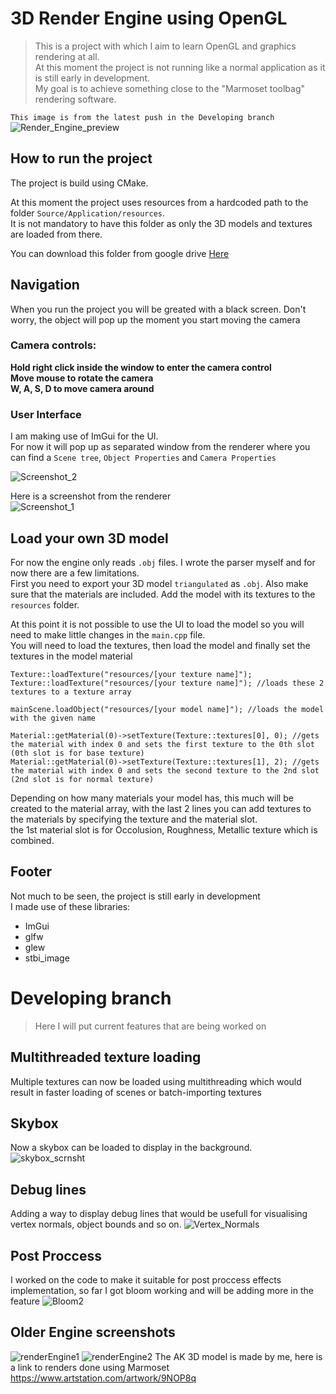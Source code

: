 # 3D Render Engine using OpenGL
> This is a project with which I aim to learn OpenGL and graphics rendering at all. <br />
> At this moment the project is not running like a normal application as it is still early in development. <br />
> My goal is to achieve something close to the "Marmoset toolbag" rendering software. <br />

`This image is from the latest push in the Developing branch`
![Render_Engine_preview](https://github.com/user-attachments/assets/b8e241c4-5abd-4f93-830b-802b5dc4a8e6)

## How to run the project
The project is build using CMake.

At this moment the project uses resources from a hardcoded path to the folder `Source/Application/resources`. <br />
It is not mandatory to have this folder as only the 3D models and textures are loaded from there.

You can download this folder from google drive [Here](https://drive.google.com/file/d/1Y9gyZOd7ii43Vctqx7i_DajzkOxWePFW/view?usp=sharing) <br />

## Navigation
When you run the project you will be greated with a black screen. Don't worry, the object will pop up the moment you start moving the camera <br />

### Camera controls:
**Hold right click inside the window to enter the camera control <br />
Move mouse to rotate the camera <br />
W, A, S, D to move camera around**<br />


### User Interface
I am making use of ImGui for the UI. <br />
For now it will pop up as separated window from the renderer where you can find a `Scene tree`, `Object Properties` and `Camera Properties`

![Screenshot_2](https://github.com/Ivailo41/OpenGL-Render-Engine/assets/115023277/49bf90c2-9e72-4e14-92b0-744536fab3a5)

Here is a screenshot from the renderer <br />
![Screenshot_1](https://github.com/Ivailo41/OpenGL-Render-Engine/assets/115023277/c94ddd9d-745d-4b83-a24d-c2a825d6a27c) 

## Load your own 3D model
For now the engine only reads `.obj` files. I wrote the parser myself and for now there are a few limitations. <br />
First you need to export your 3D model `triangulated` as `.obj`. Also make sure that the materials are included. Add the model with its textures to the `resources` folder. <br />

At this point it is not possible to use the UI to load the model so you will need to make little changes in the `main.cpp` file. <br />
You will need to load the textures, then load the model and finally set the textures in the model material <br />
```
Texture::loadTexture("resources/[your texture name]");
Texture::loadTexture("resources/[your texture name]"); //loads these 2 textures to a texture array

mainScene.loadObject("resources/[your model name]"); //loads the model with the given name

Material::getMaterial(0)->setTexture(Texture::textures[0], 0); //gets the material with index 0 and sets the first texture to the 0th slot (0th slot is for base texture)
Material::getMaterial(0)->setTexture(Texture::textures[1], 2); //gets the material with index 0 and sets the second texture to the 2nd slot (2nd slot is for normal texture)
```
Depending on how many materials your model has, this much will be created to the material array, with the last 2 lines you can add textures to the materials by specifying the texture and the material slot. <br />
the 1st material slot is for Occolusion, Roughness, Metallic texture which is combined.

## Footer
Not much to be seen, the project is still early in development <br />
I made use of these libraries:
- ImGui
- glfw
- glew
- stbi_image

# Developing branch
> Here I will put current features that are being worked on

## Multithreaded texture loading
Multiple textures can now be loaded using multithreading which would result in faster loading of scenes or batch-importing textures

## Skybox
Now a skybox can be loaded to display in the background.
![skybox_scrnsht](https://github.com/user-attachments/assets/de4a53cd-184a-42fc-9c49-97c74379af85)

## Debug lines
Adding a way to display debug lines that would be usefull for visualising vertex normals, object bounds and so on.
![Vertex_Normals](https://github.com/user-attachments/assets/77101e4a-95c5-454e-8250-1cc002df1f7e)

## Post Proccess
I worked on the code to make it suitable for post proccess effects implementation, so far I got bloom working and will be adding more in the feature
![Bloom2](https://github.com/user-attachments/assets/58929429-59f5-454f-9eb0-49c80a655c56)

## Older Engine screenshots
![renderEngine1](https://github.com/Ivailo41/OpenGL-Render-Engine/assets/115023277/4c395c17-dd62-4126-a725-81590ad9c492)
![renderEngine2](https://github.com/Ivailo41/OpenGL-Render-Engine/assets/115023277/2982ac31-47ed-46fd-a1ee-87ca07619335)
The AK 3D model is made by me, here is a link to renders done using Marmoset https://www.artstation.com/artwork/9NOP8q
